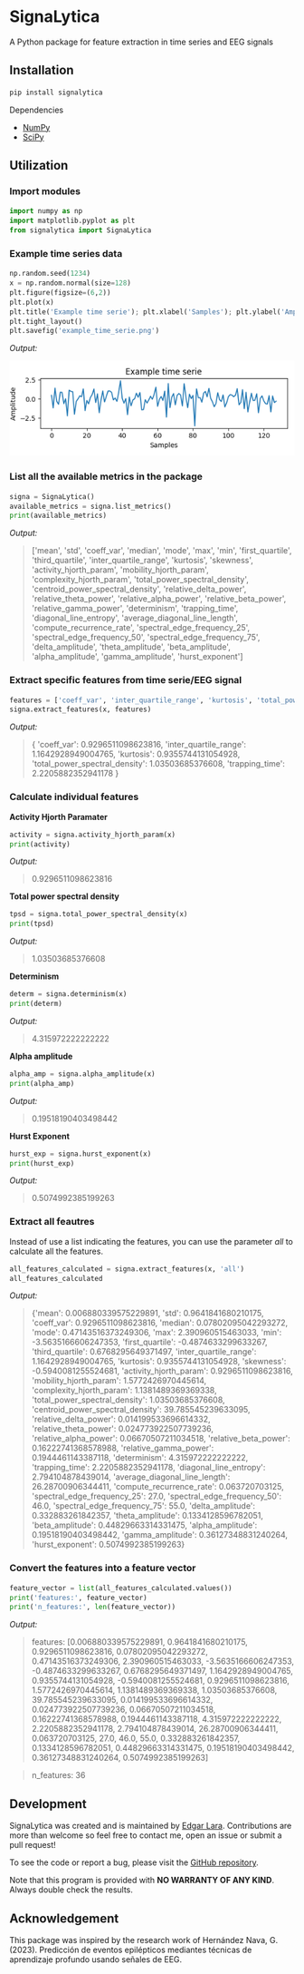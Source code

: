 # SignaLytica
A Python package for feature extraction in time series and EEG signals

## Installation
```python
pip install signalytica
```


Dependencies
* [NumPy](https://numpy.org/)
* [SciPy](https://scipy.org/)

## Utilization
### Import modules
```python
import numpy as np
import matplotlib.pyplot as plt
from signalytica import SignaLytica
```

### Example time series data
```python
np.random.seed(1234)
x = np.random.normal(size=128)
plt.figure(figsize=(6,2))
plt.plot(x)
plt.title('Example time serie'); plt.xlabel('Samples'); plt.ylabel('Amplitude')
plt.tight_layout()
plt.savefig('example_time_serie.png')
```
_Output:_

![](https://github.com/Edgar-La/signalytica/blob/main/signalytica/example_time_serie.png?raw=true)

### List all the available metrics in the package
```python
signa = SignaLytica()
available_metrics = signa.list_metrics()
print(available_metrics)
```
_Output:_
> ['mean', 'std', 'coeff_var', 'median', 'mode', 'max', 'min', 'first_quartile', 'third_quartile', 'inter_quartile_range', 'kurtosis', 'skewness', 'activity_hjorth_param', 'mobility_hjorth_param', 'complexity_hjorth_param', 'total_power_spectral_density', 'centroid_power_spectral_density', 'relative_delta_power', 'relative_theta_power', 'relative_alpha_power', 'relative_beta_power', 'relative_gamma_power', 'determinism', 'trapping_time', 'diagonal_line_entropy', 'average_diagonal_line_length', 'compute_recurrence_rate', 'spectral_edge_frequency_25', 'spectral_edge_frequency_50', 'spectral_edge_frequency_75', 'delta_amplitude', 'theta_amplitude', 'beta_amplitude', 'alpha_amplitude', 'gamma_amplitude', 'hurst_exponent']




### Extract specific features from time serie/EEG signal
```python
features = ['coeff_var', 'inter_quartile_range', 'kurtosis', 'total_power_spectral_density', 'trapping_time']
signa.extract_features(x, features)
```
_Output:_
> {
>   'coeff_var': 0.9296511098623816,
>    'inter_quartile_range': 1.1642928949004765,
>    'kurtosis': 0.9355744131054928,
>    'total_power_spectral_density': 1.03503685376608,
>    'trapping_time': 2.2205882352941178
>  }



 

### Calculate individual features
__Activity Hjorth Paramater__
```python
activity = signa.activity_hjorth_param(x)
print(activity)
```
_Output:_
> 0.9296511098623816


__Total power spectral density__
```python
tpsd = signa.total_power_spectral_density(x)
print(tpsd)
```
_Output:_
> 1.03503685376608



__Determinism__
```python
determ = signa.determinism(x)
print(determ)
```
_Output:_
> 4.315972222222222



__Alpha amplitude__
```python
alpha_amp = signa.alpha_amplitude(x)
print(alpha_amp)
```
_Output:_
> 0.19518190403498442


__Hurst Exponent__
```python
hurst_exp = signa.hurst_exponent(x)
print(hurst_exp)
```
_Output:_
> 0.5074992385199263


### Extract all feautres
Instead of use a list indicating the features, you can use the parameter _all_ to calculate all the features.
```python
all_features_calculated = signa.extract_features(x, 'all')
all_features_calculated
```
_Output:_
> {'mean': 0.006880339575229891,
>  'std': 0.9641841680210175,
>  'coeff_var': 0.9296511098623816,
>  'median': 0.07802095042293272,
>  'mode': 0.47143516373249306,
>  'max': 2.390960515463033,
>  'min': -3.5635166606247353,
>  'first_quartile': -0.4874633299633267,
>  'third_quartile': 0.6768295649371497,
>  'inter_quartile_range': 1.1642928949004765,
>  'kurtosis': 0.9355744131054928,
>  'skewness': -0.5940081255524681,
>  'activity_hjorth_param': 0.9296511098623816,
>  'mobility_hjorth_param': 1.5772426970445614,
>  'complexity_hjorth_param': 1.1381489369369338,
>  'total_power_spectral_density': 1.03503685376608,
>  'centroid_power_spectral_density': 39.785545239633095,
>  'relative_delta_power': 0.014199533696614332,
>  'relative_theta_power': 0.024773922507739236,
>  'relative_alpha_power': 0.06670507211034518,
>  'relative_beta_power': 0.16222741368578988,
>  'relative_gamma_power': 0.1944461143387118,
>  'determinism': 4.315972222222222,
>  'trapping_time': 2.2205882352941178,
>  'diagonal_line_entropy': 2.794104878439014,
>  'average_diagonal_line_length': 26.28700906344411,
>  'compute_recurrence_rate': 0.063720703125,
>  'spectral_edge_frequency_25': 27.0,
>  'spectral_edge_frequency_50': 46.0,
>  'spectral_edge_frequency_75': 55.0,
>  'delta_amplitude': 0.332883261842357,
>  'theta_amplitude': 0.1334128596782051,
>  'beta_amplitude': 0.44829663314331475,
>  'alpha_amplitude': 0.19518190403498442,
>  'gamma_amplitude': 0.36127348831240264,
>  'hurst_exponent': 0.5074992385199263}


### Convert the features into a feature vector
```python
feature_vector = list(all_features_calculated.values())
print('features:', feature_vector)
print('n_features:', len(feature_vector))
```
_Output:_
> features: [0.006880339575229891, 0.9641841680210175, 0.9296511098623816, 0.07802095042293272, 0.47143516373249306, 2.390960515463033, -3.5635166606247353, -0.4874633299633267, 0.6768295649371497, 1.1642928949004765, 0.9355744131054928, -0.5940081255524681, 0.9296511098623816, 1.5772426970445614, 1.1381489369369338, 1.03503685376608, 39.785545239633095, 0.014199533696614332, 0.024773922507739236, 0.06670507211034518, 0.16222741368578988, 0.1944461143387118, 4.315972222222222, 2.2205882352941178, 2.794104878439014, 26.28700906344411, 0.063720703125, 27.0, 46.0, 55.0, 0.332883261842357, 0.1334128596782051, 0.44829663314331475, 0.19518190403498442, 0.36127348831240264, 0.5074992385199263]

> n_features: 36

## Development
SignaLytica was created and is maintained by [Edgar Lara](https://accidental-bard-367.notion.site/Edgar-Lara-a8828a758e5242f4981b65a2fdc1d44f). Contributions are more than welcome so feel free to contact me, open an issue or submit a pull request!

To see the code or report a bug, please visit the [GitHub repository](https://github.com/Edgar-La/signalytica).

Note that this program is provided with __NO WARRANTY OF ANY KIND__. Always double check the results.


## Acknowledgement
This package was inspired by the research work of Hernández Nava, G. (2023). Predicción de eventos epilépticos mediantes técnicas de aprendizaje profundo usando señales de EEG.

